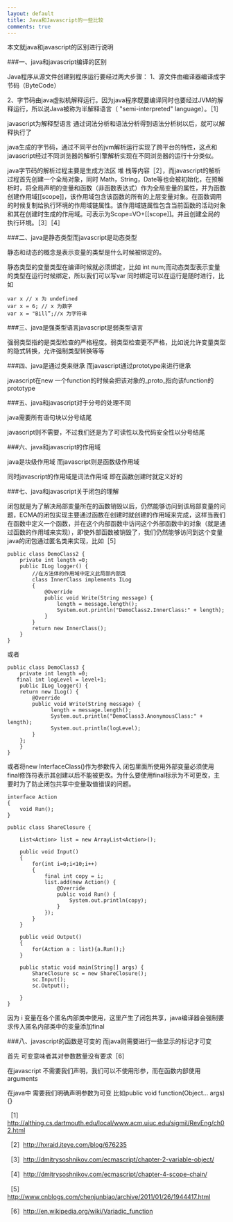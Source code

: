 ```yaml
---
layout: default
title: Java和Javascript的一些比较
comments: true
---
```


本文就java和javascript的区别进行说明
<!--more-->

###一、java和javascript编译的区别

Java程序从源文件创建到程序运行要经过两大步骤：
1、源文件由编译器编译成字节码（ByteCode）

2、字节码由java虚拟机解释运行。因为java程序既要编译同时也要经过JVM的解释运行，所以说Java被称为半解释语言（ "semi-interpreted" language）。［1］

javascript为解释型语言 通过词法分析和语法分析得到语法分析树以后，就可以解释执行了

java生成的字节码，通过不同平台的jvm解析运行实现了跨平台的特性，这点和javascript经过不同浏览器的解析引擎解析实现在不同浏览器的运行十分类似。

java字节码的解析过程主要是生成方法区 堆 栈等内容［2］，而javascript的解析过程首先创建一个全局对象，同时 Math，String，Date等也会被初始化，在预解析时，将全局声明的变量和函数（非函数表达式）作为全局变量的属性，并为函数创建作用域[[scope]]，该作用域包含该函数的所有的上层变量对象。在函数调用的时候复制给执行环境的作用域链属性。该作用域链属性包含当前函数的活动对象和其在创建时生成的作用域。可表示为Scope=VO+[[scope]]。并且创建全局的执行环境。［3］［4］

###二、java是静态类型而javascript是动态类型

静态和动态的概念是表示变量的类型是什么时候被绑定的。

静态类型的变量类型在编译时候就必须绑定，比如 int num;而动态类型表示变量的类型在运行时候绑定，所以我们可以写var 同时绑定可以在运行是随时进行，比如

```
var x // x 为 undefined
var x = 6; // x 为数字
var x = "Bill”;//x 为字符串
```

###三、java是强类型语言javascript是弱类型语言

强弱类型指的是类型检查的严格程度。弱类型检查更不严格，比如说允许变量类型的隐式转换，允许强制类型转换等等

###四、java是通过类来继承 而javascript通过prototype来进行继承

javascript在new 一个function的时候会把该对象的_proto_指向该function的prototype

###五、java和javascript对于分号的处理不同

java需要所有语句块以分号结尾

javascript则不需要，不过我们还是为了可读性以及代码安全性以分号结尾

###六、java和javascript的作用域

java是块级作用域 而javascript则是函数级作用域

同时javascript的作用域是词法作用域 即在函数创建时就定义好的

###七、java和javascript关于闭包的理解

闭包就是为了解决局部变量所在的函数销毁以后，仍然能够访问到该局部变量的问题，ECMA的闭包实现主要通过函数在创建时就创建的作用域来完成，这样当我们在函数中定义一个函数，并在这个内部函数中访问这个外部函数中的对象（就是通过函数的作用域来实现），即使外部函数被销毁了，我们仍然能够访问到这个变量
java的闭包通过匿名类来实现，比如［5］

```
public class DemoClass2 {
	private int length =0;
	public ILog logger() {
	    //在方法体的作用域中定义此局部内部类
	    class InnerClass implements ILog
	    {
	        @Override
	        public void Write(String message) {
	            length = message.length();
	            System.out.println("DemoClass2.InnerClass:" + length);
	        }
	    }
	    return new InnerClass();
	}
}
```

或者

```
public class DemoClass3 {
    private int length =0;
   final int logLevel = level+1;
    public ILog logger() {
    return new ILog() {
        @Override
        public void Write(String message) {
              length = message.length();
              System.out.println("DemoClass3.AnonymousClass:" + length);
              System.out.println(logLevel);   
        }
    };
    }
}
```

或者将new InterfaceClass()作为参数传入
闭包里面所使用外部变量必须使用final修饰符表示其创建以后不能被更改。为什么要使用final标示为不可更改，主要时为了防止闭包共享中变量取值错误的问题。

```
interface Action
{
    void Run();
}

public class ShareClosure {

    List<Action> list = new ArrayList<Action>();
   
    public void Input()
    {
        for(int i=0;i<10;i++)
        {
            final int copy = i;
            list.add(new Action() {   
                @Override
                public void Run() {
                    System.out.println(copy);
                }
            });
        }
    }
   
    public void Output()
    {
        for(Action a : list){a.Run();}
    }
   
    public static void main(String[] args) {
        ShareClosure sc = new ShareClosure();
        sc.Input();
        sc.Output();

    }
}
```

因为 i 变量在各个匿名内部类中使用，这里产生了闭包共享，java编译器会强制要求传入匿名内部类中的变量添加final

###八、javascript的函数是可变的 而java则需要进行一些显示的标记才可变

首先 可变意味者其对参数数量没有要求［6］

在javascript 不需要我们声明，我们可以不使用形参，而在函数内部使用arguments

在java中 需要我们明确声明参数为可变 比如public void function(Object... args){}

［1］http://althing.cs.dartmouth.edu/local/www.acm.uiuc.edu/sigmil/RevEng/ch02.html

［2］http://hxraid.iteye.com/blog/676235

［3］http://dmitrysoshnikov.com/ecmascript/chapter-2-variable-object/

［4］http://dmitrysoshnikov.com/ecmascript/chapter-4-scope-chain/

［5］http://www.cnblogs.com/chenjunbiao/archive/2011/01/26/1944417.html

［6］http://en.wikipedia.org/wiki/Variadic_function